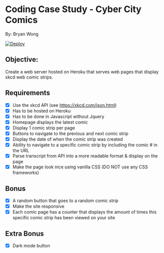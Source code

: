 # Coding Case Study - Cyber City Comics 
By: Bryan Wong
&nbsp;

[![Deploy](https://www.herokucdn.com/deploy/button.svg)](https://xkdc.herokuapp.com/)

## Objective:
Create a web server hosted on Heroku that serves web pages that display xkcd web comic strips.

## Requirements
- [x] Use the xkcd API (see https://xkcd.com/json.html)
- [x] Has to be hosted on Heroku
- [x] Has to be done in Javascript without Jquery
- [x] Homepage displays the latest comic
- [x] Display 1 comic strip per page
- [x] Buttons to navigate to the previous and next comic strip
- [x] Display the date of when the comic strip was created
- [x] Ability to navigate to a specific comic strip by including the comic # in the URL
- [x] Parse transcript from API into a more readable format & display on the page
- [x] Make the page look nice using vanilla CSS (DO NOT use any CSS frameworks)

## Bonus
- [x] A random button that goes to a random comic strip
- [x] Make the site responsive
- [x] Each comic page has a counter that displays the amount of times this specific comic strip has been viewed on your site

## Extra Bonus
- [x] Dark mode button